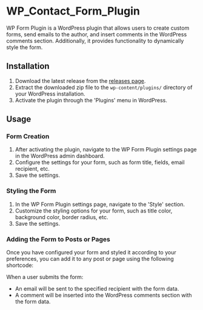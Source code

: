 # WP_Contact_Form_Plugin

WP Form Plugin is a WordPress plugin that allows users to create custom forms, send emails to the author, and insert comments in the WordPress comments section. Additionally, it provides functionality to dynamically style the form.

## Installation

1. Download the latest release from the [releases page](https://github.com/yourusername/wp-form-plugin/releases).
2. Extract the downloaded zip file to the `wp-content/plugins/` directory of your WordPress installation.
3. Activate the plugin through the 'Plugins' menu in WordPress.

## Usage

### Form Creation

1. After activating the plugin, navigate to the WP Form Plugin settings page in the WordPress admin dashboard.
2. Configure the settings for your form, such as form title, fields, email recipient, etc.
3. Save the settings.

### Styling the Form

1. In the WP Form Plugin settings page, navigate to the 'Style' section.
2. Customize the styling options for your form, such as title color, background color, border radius, etc.
3. Save the settings.

### Adding the Form to Posts or Pages

Once you have configured your form and styled it according to your preferences, you can add it to any post or page using the following shortcode:

When a user submits the form:

- An email will be sent to the specified recipient with the form data.
- A comment will be inserted into the WordPress comments section with the form data.


